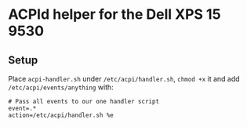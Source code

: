 
# ACPId helper for the Dell XPS 15 9530

## Setup

Place `acpi-handler.sh` under `/etc/acpi/handler.sh`, `chmod +x` it and
add `/etc/acpi/events/anything` with:

```
# Pass all events to our one handler script
event=.*
action=/etc/acpi/handler.sh %e
```
